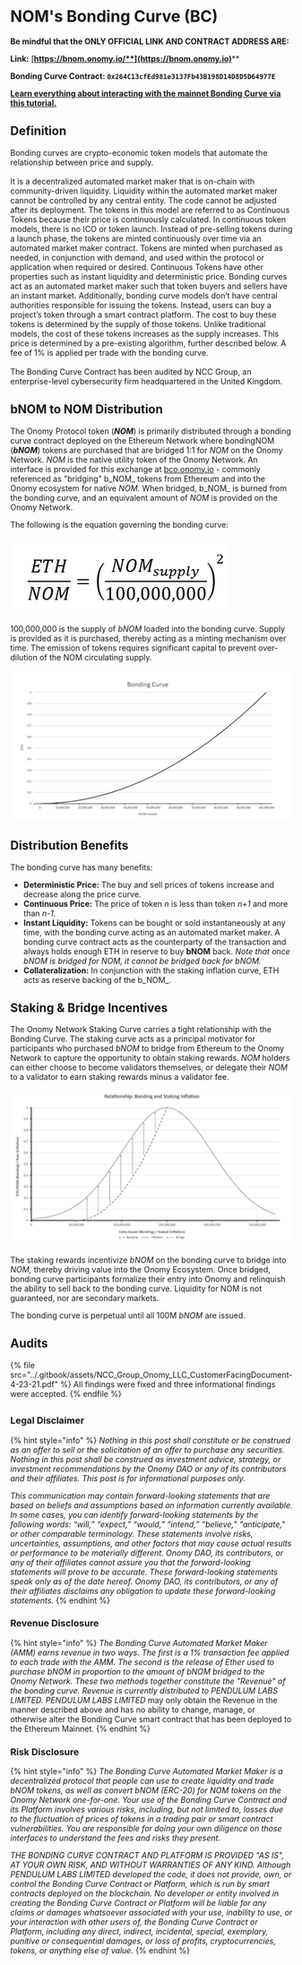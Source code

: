 # NOM's Bonding Curve (BC)

**Be mindful that the ONLY OFFICIAL LINK AND CONTRACT ADDRESS ARE:**&#x20;

**Link:** [**https://bnom.onomy.io/**](https://bnom.onomy.io)****

**Bonding Curve Contract: `0x264C13cfEd981e3137Fb43B198D14D8D5D64977E`**

****[**Learn everything about interacting with the mainnet Bonding Curve via this tutorial.** ](https://onomy.notion.site/onomy/The-Onomy-Bonding-Curve-A-Step-by-Step-Tutorial-fa4d92c142cc4eb68e3eabb4a2d6a46b#a0b52eb7c79144a5bc3ec969abb742f9)****

## Definition

Bonding curves are crypto-economic token models that automate the relationship between price and supply. \
\
It is a decentralized automated market maker that is on-chain with community-driven liquidity. Liquidity within the automated market maker cannot be controlled by any central entity. The code cannot be adjusted after its deployment. The tokens in this model are referred to as Continuous Tokens because their price is continuously calculated. In continuous token models, there is no ICO or token launch. Instead of pre-selling tokens during a launch phase, the tokens are minted continuously over time via an automated market maker contract. Tokens are minted when purchased as needed, in conjunction with demand, and used within the protocol or application when required or desired. Continuous Tokens have other properties such as instant liquidity and deterministic price. Bonding curves act as an automated market maker such that token buyers and sellers have an instant market. Additionally, bonding curve models don’t have central authorities responsible for issuing the tokens. Instead, users can buy a project’s token through a smart contract platform. The cost to buy these tokens is determined by the supply of those tokens. Unlike traditional models, the cost of these tokens increases as the supply increases. This price is determined by a pre-existing algorithm, further described below. A fee of 1% is applied per trade with the bonding curve.\
\
The Bonding Curve Contract has been audited by NCC Group, an enterprise-level cybersecurity firm headquartered in the United Kingdom.

## bNOM to NOM Distribution

The Onomy Protocol token (_**NOM**_) is primarily distributed through a bonding curve contract deployed on the Ethereum Network where bondingNOM (_**bNOM**_) tokens are purchased that are bridged 1:1 for _NOM_ on the Onomy Network. _NOM_ is the native utility token of the Onomy Network. An interface is provided for this exchange at [bco.onomy.io](https://bco.onomy.io) - commonly referenced as "bridging" b_NOM_ tokens from Ethereum and into the Onomy ecosystem for native _NOM_. When bridged, b_NOM_ is burned from the bonding curve, and an equivalent amount of _NOM_ is provided on the Onomy Network.

The following is the equation governing the bonding curve:

![](<../.gitbook/assets/image (6).png>)

100,000,000 is the supply of _bNOM_ loaded into the bonding curve. Supply is provided as it is purchased, thereby acting as a minting mechanism over time. The emission of tokens requires significant capital to prevent over-dilution of the NOM circulating supply.

![](<../.gitbook/assets/image (7).png>)

## Distribution Benefits

The bonding curve has many benefits:

* **Deterministic Price:** The buy and sell prices of tokens increase and decrease along the price curve.
* **Continuous Price:** The price of token _n_ is less than token _n+1_ and more than _n-1._
* **Instant Liquidity:** Tokens can be bought or sold instantaneously at any time, with the bonding curve acting as an automated market maker. A bonding curve contract acts as the counterparty of the transaction and always holds enough ETH in reserve to buy **bNOM** back. _Note that once bNOM is bridged for NOM, it cannot be bridged back for bNOM._
* **Collateralization:** In conjunction with the staking inflation curve, ETH acts as reserve backing of the b_NOM_.

## Staking & Bridge Incentives

The Onomy Network Staking Curve carries a tight relationship with the Bonding Curve. The staking curve acts as a principal motivator for participants who purchased _bNOM_ to bridge from Ethereum to the Onomy Network to capture the opportunity to obtain staking rewards. _NOM_ holders can either choose to become validators themselves, or delegate their _NOM_ to a validator to earn staking rewards minus a validator fee.

![](<../.gitbook/assets/image (8) (1).png>)

The staking rewards incentivize _bNOM_ on the bonding curve to bridge into _NOM,_ thereby driving value into the Onomy Ecosystem. Once bridged, bonding curve participants formalize their entry into Onomy and relinquish the ability to sell back to the bonding curve. Liquidity for NOM is not guaranteed, nor are secondary markets.

The bonding curve is perpetual until all 100M _bNOM_ are issued.&#x20;

## Audits

{% file src="../.gitbook/assets/NCC_Group_Onomy_LLC_CustomerFacingDocument-4-23-21.pdf" %}
All findings were fixed and three informational findings were accepted.&#x20;
{% endfile %}

##

### Legal Disclaimer

{% hint style="info" %}
_Nothing in this post shall constitute or be construed as an offer to sell or the solicitation of an offer to purchase any securities. Nothing in this post shall be construed as investment advice, strategy, or investment recommendations by the Onomy DAO or any of its contributors and their affiliates. This post is for informational purposes only._

_This communication may contain forward-looking statements that are based on beliefs and assumptions based on information currently available. In some cases, you can identify forward-looking statements by the following words: “will,” “expect,” “would,” “intend,” “believe,” "anticipate," or other comparable terminology. These statements involve risks, uncertainties, assumptions, and other factors that may cause actual results or performance to be materially different. Onomy DAO, its contributors, or any of their affiliates cannot assure you that the forward-looking statements will prove to be accurate. These forward-looking statements speak only as of the date hereof. Onomy DAO, its contributors, or any of their affiliates disclaims any obligation to update these forward-looking statements._
{% endhint %}

### Revenue Disclosure

{% hint style="info" %}
_The Bonding Curve Automated Market Maker (AMM) earns revenue in two ways. The first is a 1% transaction fee applied to each trade with the AMM. The second is the release of Ether used to purchase bNOM in proportion to the amount of bNOM bridged to the Onomy Network. These two methods together constitute the "Revenue" of the bonding curve. Revenue is currently distributed to PENDULUM LABS LIMITED. PENDULUM LABS LIMITED_ may only obtain the Revenue in the manner described above and has no ability to change, manage, or otherwise alter the Bonding Curve smart contract that has been deployed to the Ethereum Mainnet.&#x20;
{% endhint %}

### Risk Disclosure

{% hint style="info" %}
_The Bonding Curve Automated Market Maker is a decentralized protocol that people can use to create liquidity and trade bNOM tokens, as well as convert bNOM (ERC-20) for NOM tokens on the Onomy Network one-for-one. Your use of the Bonding Curve Contract and its Platform involves various risks, including, but not limited to, losses due to the fluctuation of prices of tokens in a trading pair or smart contract vulnerabilities. You are responsible for doing your own diligence on those interfaces to understand the fees and risks they present._

_THE BONDING CURVE CONTRACT AND PLATFORM IS PROVIDED "AS IS", AT YOUR OWN RISK, AND WITHOUT WARRANTIES OF ANY KIND. Although PENDULUM LABS LIMITED developed the code, it does not provide, own, or control the Bonding Curve Contract or Platform, which is run by smart contracts deployed on the blockchain. No developer or entity involved in creating the Bonding Curve Contract or Platform will be liable for any claims or damages whatsoever associated with your use, inability to use, or your interaction with other users of, the Bonding Curve Contract or Platform, including any direct, indirect, incidental, special, exemplary, punitive or consequential damages, or loss of profits, cryptocurrencies, tokens, or anything else of value._
{% endhint %}
